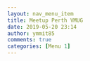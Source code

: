 ```yaml
---
layout: nav_menu_item
title: Meetup Perth VMUG
date: 2019-05-20 23:14
author: ymmit85
comments: true
categories: [Menu 1]
---
```


